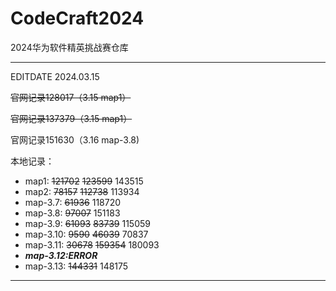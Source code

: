 # CodeCraft2024
2024华为软件精英挑战赛仓库

---------------------------
EDITDATE 2024.03.15

~~官网记录128017（3.15 map1）~~

~~官网记录137379（3.15 map1）~~

官网记录151630（3.16 map-3.8)

本地记录：

- map1: ~~121702~~ ~~123599~~ 143515
- map2: ~~78157~~ ~~112738~~ 113934
- map-3.7: ~~61936~~ 118720
- map-3.8: ~~97007~~ 151183
- map-3.9: ~~61093~~ ~~83739~~ 115059
- map-3.10: ~~9590~~ ~~46039~~ 70837
- map-3.11: ~~30678~~ ~~159354~~ 180093
- ***map-3.12:ERROR***
- map-3.13: ~~144331~~ 148175

----------------
